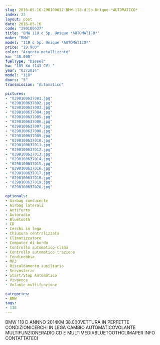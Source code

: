 ```yaml
---
slug: 2016-05-16-290100637-BMW-118-d-5p-Unique-*AUTOMATICO*
index: 23
layout: post
date: 2016-05-16
code: "290100637"
title: "BMW 118 d 5p. Unique *AUTOMATICO*"
make: "BMW"
model: "118 d 5p. Unique *AUTOMATICO*"
price: "19.900"
color: "Argento metallizzato"
km: "38.000"
fuelType: "Diesel"
kw: "105 kW (143 CV) "
year: "03/2014"
model: "118"
doors: "5"
transmission: "Automatico"

pictures:
- "0290100637001.jpg"
- "0290100637002.jpg"
- "0290100637003.jpg"
- "0290100637004.jpg"
- "0290100637005.jpg"
- "0290100637006.jpg"
- "0290100637007.jpg"
- "0290100637008.jpg"
- "0290100637009.jpg"
- "0290100637010.jpg"
- "0290100637011.jpg"
- "0290100637012.jpg"
- "0290100637013.jpg"
- "0290100637014.jpg"
- "0290100637015.jpg"
- "0290100637016.jpg"
- "0290100637017.jpg"
- "0290100637018.jpg"
- "0290100637019.jpg"
- "0290100637020.jpg"

optionals:
- Airbag conducente
- Airbag laterali
- Antifurto
- Autoradio
- Bluetooth
- CD
- Cerchi in lega
- Chiusura centralizzata
- Climatizzatore
- Computer di bordo
- Controllo automatico clima
- Controllo automatico trazione
- Fendinebbia
- MP3
- Riscaldamento ausiliario
- Servosterzo
- Start/Stop Automatico
- Vivavoce
- Volante multifunzione

categories:
- BMW
tags:
- 118
---
```

BMW 118 D ANNNO 2014KM 38.000VETTURA IN PERFETTE CONDIZIONICERCHI IN LEGA CAMBIO AUTOMATICOVOLANTE MULTIFUNZIONERADIO CD E MULTIMEDIABLUETOOTHCLIMAPER INFO CONTATTATECI
